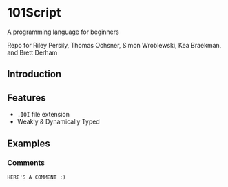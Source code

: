 # 101Script
A programming language for beginners

Repo for Riley Persily, Thomas Ochsner, Simon Wroblewski, Kea Braekman, and Brett Derham

## Introduction

## Features
* `.IOI` file extension
* Weakly & Dynamically Typed

## Examples

### Comments
```
HERE'S A COMMENT :)
```
